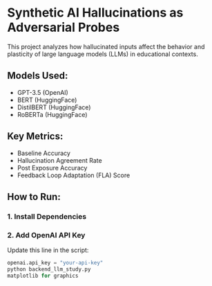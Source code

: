 # Synthetic AI Hallucinations as Adversarial Probes

This project analyzes how hallucinated inputs affect the behavior and plasticity of large language models (LLMs) in educational contexts.

## Models Used:
- GPT-3.5 (OpenAI)
- BERT (HuggingFace)
- DistilBERT (HuggingFace)
- RoBERTa (HuggingFace)

## Key Metrics:
- Baseline Accuracy
- Hallucination Agreement Rate
- Post Exposure Accuracy
- Feedback Loop Adaptation (FLA) Score

## How to Run:

### 1. Install Dependencies


### 2. Add OpenAI API Key
Update this line in the script:
```python
openai.api_key = "your-api-key"
python backend_llm_study.py
matplotlib for graphics

